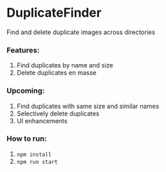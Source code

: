 # DuplicateFinder

Find and delete duplicate images across directories

### Features:
1. Find duplicates by name and size
2. Delete duplicates en masse

### Upcoming:
1. Find duplicates with same size and similar names
2. Selectively delete duplicates
3. UI enhancements

### How to run:
1. ```npm install```
2. ```npm run start```
